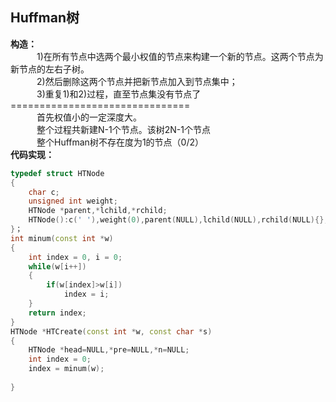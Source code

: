 ## Huffman树
**构造：**<br>
　　　1)在所有节点中选两个最小权值的节点来构建一个新的节点。这两个节点为新节点的左右子树。<br>
　　　2)然后删除这两个节点并把新节点加入到节点集中；<br>
　　　3)重复1)和2)过程，直至节点集没有节点了<br>
===============================<br>
　　　首先权值小的一定深度大。<br>
　　　整个过程共新建N-1个节点。该树2N-1个节点<br>
　　　整个Huffman树不存在度为1的节点（0/2）<br>
**代码实现：**
```C++
typedef struct HTNode
{
    char c;
    unsigned int weight;
    HTNode *parent,*lchild,*rchild;
    HTNode():c(' '),weight(0),parent(NULL),lchild(NULL),rchild(NULL){};
}；
int minum(const int *w)
{
    int index = 0, i = 0;
    while(w[i++])
    {
        if(w[index]>w[i])
            index = i;
    }
    return index;
}
HTNode *HTCreate(const int *w, const char *s)
{
    HTNode *head=NULL,*pre=NULL,*n=NULL;
    int index = 0;
    index = minum(w);
    
}
```
